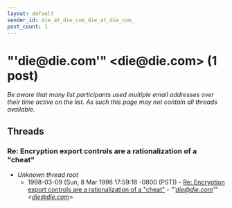 ```yaml
---
layout: default
sender_id: die_at_die_com_die_at_die_com_
post_count: 1
---
```


# "'die<span>@</span>die.com'" <die<span>@</span>die.com> (1 post)

_Be aware that many list participants used multiple email addresses over their time active on the list. As such this page may not contain all threads available._

## Threads

### Re: Encryption export controls are a rationalization of a "cheat"
+ _Unknown thread root_
  + 1998-03-09 (Sun, 8 Mar 1998 17:59:18 -0800 (PST)) - [Re: Encryption export controls are a rationalization of a "cheat"](/archive/1998/03/d99f25962b5b8c565ce8f70d03aab2191847fb9063b44e60d2489d81dd7c38bc) - _"'die@die.com'" \<die@die.com\>_

